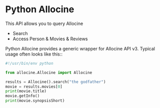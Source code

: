 # Python Allocine

This API allows you to query Allocine

- Search
- Access Person & Movies & Reviews

Python Allocine provides a generic wrapper for Allocine API v3. Typical usage
often looks like this::

```python
#!/usr/bin/env python

from allocine.Allocine import Allocine

results = Allocine().search("the godfather")
movie = results.movies[0]
print(movie.title)
movie.getInfo()
print(movie.synopsisShort)
```

